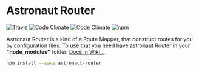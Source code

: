 # Astronaut Router

[![Travis](https://img.shields.io/travis/astronautjs/astronaut-router.svg?style=flat-square)](https://github.com/astronautjs/astronaut-router) [![Code Climate](https://img.shields.io/codeclimate/github/astronautjs/astronaut-router.svg?style=flat-square)]() [![Code Climate](https://img.shields.io/codeclimate/coverage/github/astronautjs/astronaut-router.svg?style=flat-square)]() [![npm](https://img.shields.io/npm/l/astronaut-router.svg?style=flat-square)]()

Astronaut Router is a kind of a Route Mapper, that construct routes for you by configuration files. To use that you need have astronaut Router in your **"node_modules"** folder. [Docs in Wiki...](https://github.com/astronautjs/astronaut-router/wiki)

```sh
npm install --save astronaut-router
```
